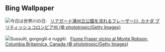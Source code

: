 ## Bing Wallpaper
![](https://www.bing.com/th?id=OHR.FraserRiverBC_JA-JP3101600777_UHD.jpg&w=1000)今日は世界川の日:&nbsp;&ensp;[リアガード滝州立公園を流れるフレーザー川, カナダ ブリティッシュコロンビア州 (© phototropic/Getty Images)](https://www.bing.com/th?id=OHR.FraserRiverBC_JA-JP3101600777_UHD.jpg)
<br><br/>
![](https://www.bing.com/th?id=OHR.FraserRiverBC_IT-IT3080206802_UHD.jpg&w=1000)Sussulti, gorgoglii e ruggiti:&nbsp;&ensp;[Fiume Fraser vicino al Monte Robson, Columbia Britannica, Canada (© phototropic/Getty Images)](https://www.bing.com/th?id=OHR.FraserRiverBC_IT-IT3080206802_UHD.jpg)
<br><br/>
